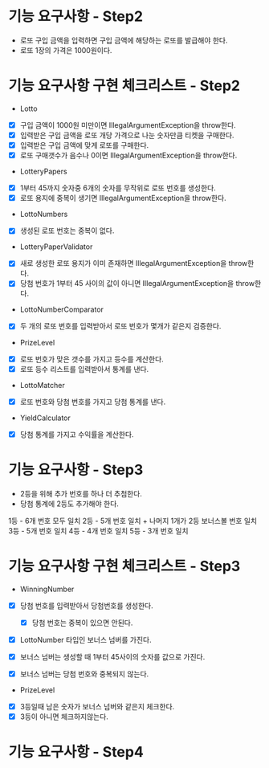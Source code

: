 # 기능 요구사항 - Step2

* 로또 구입 금액을 입력하면 구입 금액에 해당하는 로또를 발급해야 한다.
* 로또 1장의 가격은 1000원이다.

# 기능 요구사항 구현 체크리스트 - Step2

* Lotto

- [x] 구입 금액이 1000원 미만이면 IllegalArgumentException을 throw한다.
- [x] 입력받은 구입 금액을 로또 개당 가격으로 나눈 숫자만큼 티켓을 구매한다.
- [x] 입력받은 구입 금액에 맞게 로또를 구매한다.
- [x] 로또 구매갯수가 음수나 0이면 IllegalArgumentException을 throw한다.

* LotteryPapers

- [x] 1부터 45까지 숫자중 6개의 숫자를 무작위로 로또 번호를 생성한다.
- [x] 로또 용지에 중복이 생기면 IllegalArgumentException을 throw한다.

* LottoNumbers

- [x] 생성된 로또 번호는 중복이 없다.

* LotteryPaperValidator

- [x] 새로 생성한 로또 용지가 이미 존재하면 IllegalArgumentException을 throw한다.
- [x] 당첨 번호가 1부터 45 사이의 값이 아니면 IllegalArgumentException을 throw한다.

* LottoNumberComparator

- [x] 두 개의 로또 번호를 입력받아서 로또 번호가 몇개가 같은지 검증한다.

* PrizeLevel

- [x] 로또 번호가 맞은 갯수를 가지고 등수를 계산한다.
- [x] 로또 등수 리스트를 입력받아서 통계를 낸다.

* LottoMatcher

- [x] 로또 번호와 당첨 번호를 가지고 당첨 통계를 낸다.

* YieldCalculator

- [x] 당첨 통계를 가지고 수익률을 계산한다.

# 기능 요구사항 - Step3

* 2등을 위해 추가 번호를 하나 더 추첨한다.
* 당첨 통계에 2등도 추가해야 한다.

1등 - 6개 번호 모두 일치
2등 - 5개 번호 일치 + 나머지 1개가 2등 보너스볼 번호 일치
3등 - 5개 번호 일치
4등 - 4개 번호 일치
5등 - 3개 번호 일치

# 기능 요구사항 구현 체크리스트 - Step3

* WinningNumber

- [x] 당첨 번호를 입력받아서 당첨번호를 생성한다.
    - [x] 당첨 번호는 중복이 있으면 안된다.
- [x] LottoNumber 타입인 보너스 넘버를 가진다.
- [x] 보너스 넘버는 생성할 때 1부터 45사이의 숫자를 값으로 가진다.
- [x] 보너스 넘버는 당첨 번호와 중복되지 않는다.


* PrizeLevel

- [x] 3등일때 남은 숫자가 보너스 넘버와 같은지 체크한다.
- [x] 3등이 아니면 체크하지않는다.

# 기능 요구사항 - Step4

